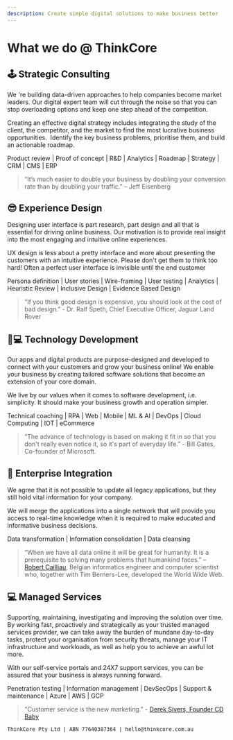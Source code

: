 ```yaml
---
description: Create simple digital solutions to make business better
---
```


# What we do @ ThinkCore

## 🕹 Strategic Consulting

We 're building data-driven approaches to help companies become market leaders. Our digital expert team will cut through the noise so that you can stop overloading options and keep one step ahead of the competition.

Creating an effective digital strategy includes integrating the study of the client, the competitor, and the market to find the most lucrative business opportunities. ‌ Identify the key business problems, prioritise them, and build an actionable roadmap.

Product review \| Proof of concept \| R&D \| Analytics \| Roadmap \| Strategy \| CRM \| CMS \| ERP

> “It’s much easier to double your business by doubling your conversion rate than by doubling your traffic.” – Jeff Eisenberg

## 😎 Experience Design

Designing user interface is part research, part design and all that is essential for driving online business. Our motivation is to provide real insight into the most engaging and intuitive online experiences.

UX design is less about a pretty interface and more about presenting the customers with an intuitive experience. Please don't get them to think too hard! Often a perfect user interface is invisible until the end customer

Persona definition \| User stories \| Wire-framing \| User testing \| Analytics \| Heuristic Review \| Inclusive Design \| Evidence Based Design

> “If you think good design is expensive, you should look at the cost of bad design.” - Dr. Ralf Speth, Chief Executive Officer, Jaguar Land Rover

## 👩💻 Technology Development

Our apps and digital products are purpose-designed and developed to connect with your customers and grow your business online! We enable your business by creating tailored software solutions that become an extension of your core domain.

We live by our values when it comes to software development, i.e. simplicity. It should make your business growth and operation simpler.

Technical coaching \| RPA \| Web \| Mobile \| ML & AI \| DevOps \| Cloud Computing \| IOT \| eCommerce

> “The advance of technology is based on making it fit in so that you don't really even notice it, so it's part of everyday life.” - Bill Gates, Co-founder of Microsoft.

## 🔌 Enterprise Integration

We agree that it is not possible to update all legacy applications, but they still hold vital information for your company.

We will merge the applications into a single network that will provide you access to real-time knowledge when it is required to make educated and informative business decisions.

Data transformation \| Information consolidation \| Data cleansing

> “When we have all data online it will be great for humanity. It is a prerequisite to solving many problems that humankind faces.” – [Robert Cailliau](http://en.wikipedia.org/wiki/Robert_Cailliau), Belgian informatics engineer and computer scientist who, together with Tim Berners-Lee, developed the World Wide Web.

## 💻 Managed Services

Supporting, maintaining, investigating and improving the solution over time. By working fast, proactively and strategically as your trusted managed services provider, we can take away the burden of mundane day-to-day tasks, protect your organisation from security threats, manage your IT infrastructure and workloads, as well as help you to achieve an awful lot more.

With our self-service portals and 24X7 support services, you can be assured that your business is always running forward.

Penetration testing \| Information management \| DevSecOps \| Support & maintenance \| Azure \| AWS \| GCP

> "Customer service is the new marketing." - [Derek Sivers, Founder CD Baby](http://sivers.org/)

`ThinkCore Pty Ltd | ABN 77640387364 | hello@thinkcore.com.au`

